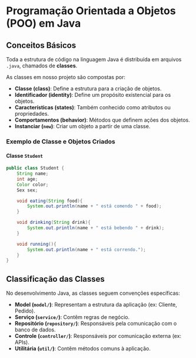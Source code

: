 # Programação Orientada a Objetos (POO) em Java

## Conceitos Básicos

Toda a estrutura de código na linguagem Java é distribuída em arquivos `.java`, chamados de **classes**.

As classes em nosso projeto são compostas por:

- **Classe (class)**: Define a estrutura para a criação de objetos.
- **Identificador (identity)**: Define um propósito existencial para os objetos.
- **Características (states)**: Também conhecido como atributos ou propriedades.
- **Comportamentos (behavior)**: Métodos que definem ações dos objetos.
- **Instanciar (`new`)**: Criar um objeto a partir de uma classe.

### **Exemplo de Classe e Objetos Criados**
#### Classe `Student`
```java
public class Student {
    String name;
    int age;
    Color color;
    Sex sex;

    void eating(String food){
        System.out.println(name + " está comendo " + food);
    }

    void drinking(String drink){
        System.out.println(name + " está bebendo " + drink);
    }

    void running(){
        System.out.println(name + " está correndo.");
    }
}
```

## Classificação das Classes
No desenvolvimento Java, as classes seguem convenções específicas:

- **Model (`model/`)**: Representam a estrutura da aplicação (ex: Cliente, Pedido).
- **Serviço (`service/`)**: Contêm regras de negócio.
- **Repositório (`repository/`)**: Responsáveis pela comunicação com o banco de dados.
- **Controle (`controller/`)**: Responsáveis por comunicação externa (ex: APIs).
- **Utilitária (`util/`)**: Contêm métodos comuns à aplicação.
